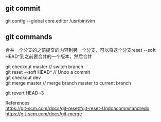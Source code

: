 ## git commit

git config --global core.editor /usr/bin/vim

## git commands

合并一个分支的之前提交的内容到另一个分支，可以将这个分支reset --soft HEAD^到之前要合并的一个版本，然后合并

git checkout master // switch branch  
git reset --soft HEAD^ // Undo a commit  
git checkout dev  
git merge master // merge branch master to current branch

git revert HEAD~3

References  
https://git-scm.com/docs/git-reset#git-reset-Undoacommitandredo  
https://git-scm.com/docs/git-merge
